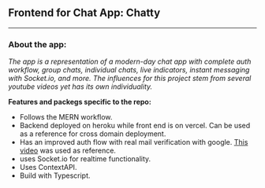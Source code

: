 ## Frontend for Chat App: Chatty

---

### About the app:

_The app is a representation of a modern-day chat app with complete auth workflow, group chats, individual chats, live indicators, instant messaging with Socket.io, and more. The influences for this project stem from several youtube videos yet has its own individuality._

**Features and packegs specific to the repo:**

- Follows the MERN workflow.
- Backend deployed on heroku while front end is on vercel. Can be used as a reference for cross domain deployment.
- Has an improved auth flow with real mail verification with google. [This video](https://www.youtube.com/watch?v=-rcRf7yswfM&ab_channel=yoursTRULY) was used as reference.
- uses Socket.io for realtime functionality.
- Uses ContextAPI.
- Build with Typescript.
